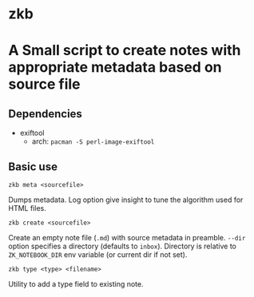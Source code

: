 # zkb

# A Small script to create notes with appropriate metadata based on source file

## Dependencies

- exiftool
   - arch: `pacman -S perl-image-exiftool`

## Basic use

`zkb meta <sourcefile>`

Dumps metadata. Log option give insight to tune the algorithm used for HTML files.

`zkb create <sourcefile>`

Create an empty note file (`.md`) with source metadata in preamble. `--dir` option specifies a directory (defaults to `inbox`). Directory is relative to `ZK_NOTEBOOK_DIR` env variable (or current dir if not set).

`zkb type <type> <filename>`

Utility to add a type field to existing note.
